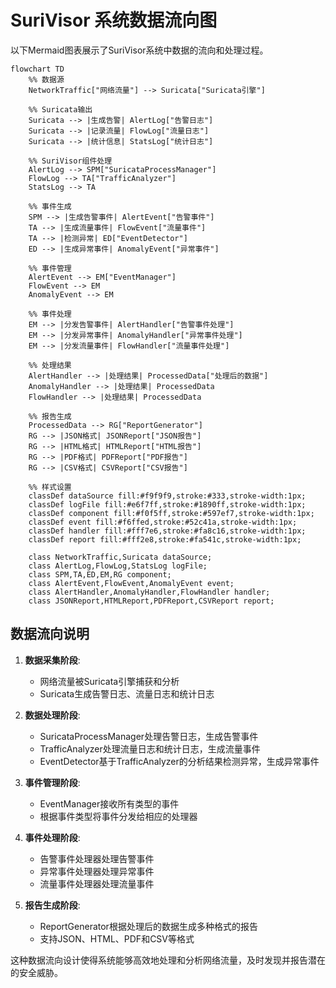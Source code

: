 # SuriVisor 系统数据流向图

以下Mermaid图表展示了SuriVisor系统中数据的流向和处理过程。

```mermaid
flowchart TD
    %% 数据源
    NetworkTraffic["网络流量"] --> Suricata["Suricata引擎"]
    
    %% Suricata输出
    Suricata --> |生成告警| AlertLog["告警日志"]
    Suricata --> |记录流量| FlowLog["流量日志"]
    Suricata --> |统计信息| StatsLog["统计日志"]
    
    %% SuriVisor组件处理
    AlertLog --> SPM["SuricataProcessManager"]
    FlowLog --> TA["TrafficAnalyzer"]
    StatsLog --> TA
    
    %% 事件生成
    SPM --> |生成告警事件| AlertEvent["告警事件"]
    TA --> |生成流量事件| FlowEvent["流量事件"]
    TA --> |检测异常| ED["EventDetector"]
    ED --> |生成异常事件| AnomalyEvent["异常事件"]
    
    %% 事件管理
    AlertEvent --> EM["EventManager"]
    FlowEvent --> EM
    AnomalyEvent --> EM
    
    %% 事件处理
    EM --> |分发告警事件| AlertHandler["告警事件处理"]
    EM --> |分发异常事件| AnomalyHandler["异常事件处理"]
    EM --> |分发流量事件| FlowHandler["流量事件处理"]
    
    %% 处理结果
    AlertHandler --> |处理结果| ProcessedData["处理后的数据"]
    AnomalyHandler --> |处理结果| ProcessedData
    FlowHandler --> |处理结果| ProcessedData
    
    %% 报告生成
    ProcessedData --> RG["ReportGenerator"]
    RG --> |JSON格式| JSONReport["JSON报告"]
    RG --> |HTML格式| HTMLReport["HTML报告"]
    RG --> |PDF格式| PDFReport["PDF报告"]
    RG --> |CSV格式| CSVReport["CSV报告"]
    
    %% 样式设置
    classDef dataSource fill:#f9f9f9,stroke:#333,stroke-width:1px;
    classDef logFile fill:#e6f7ff,stroke:#1890ff,stroke-width:1px;
    classDef component fill:#f0f5ff,stroke:#597ef7,stroke-width:1px;
    classDef event fill:#f6ffed,stroke:#52c41a,stroke-width:1px;
    classDef handler fill:#fff7e6,stroke:#fa8c16,stroke-width:1px;
    classDef report fill:#fff2e8,stroke:#fa541c,stroke-width:1px;
    
    class NetworkTraffic,Suricata dataSource;
    class AlertLog,FlowLog,StatsLog logFile;
    class SPM,TA,ED,EM,RG component;
    class AlertEvent,FlowEvent,AnomalyEvent event;
    class AlertHandler,AnomalyHandler,FlowHandler handler;
    class JSONReport,HTMLReport,PDFReport,CSVReport report;
```

## 数据流向说明

1. **数据采集阶段**:
   - 网络流量被Suricata引擎捕获和分析
   - Suricata生成告警日志、流量日志和统计日志

2. **数据处理阶段**:
   - SuricataProcessManager处理告警日志，生成告警事件
   - TrafficAnalyzer处理流量日志和统计日志，生成流量事件
   - EventDetector基于TrafficAnalyzer的分析结果检测异常，生成异常事件

3. **事件管理阶段**:
   - EventManager接收所有类型的事件
   - 根据事件类型将事件分发给相应的处理器

4. **事件处理阶段**:
   - 告警事件处理器处理告警事件
   - 异常事件处理器处理异常事件
   - 流量事件处理器处理流量事件

5. **报告生成阶段**:
   - ReportGenerator根据处理后的数据生成多种格式的报告
   - 支持JSON、HTML、PDF和CSV等格式

这种数据流向设计使得系统能够高效地处理和分析网络流量，及时发现并报告潜在的安全威胁。